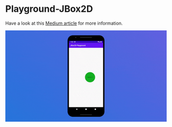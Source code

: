 # Playground-JBox2D
Have a look at this [Medium article](https://medium.com/@gsavvid/android-animations-with-jbox2d-4b026e4044a8) for more information.

![Bubbles](https://github.com/TheCodeYard/Playground-JBox2D/blob/master/bubbles.gif)
